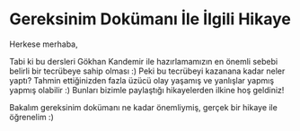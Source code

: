 # Gereksinim Dokümanı İle İlgili Hikaye

Herkese merhaba, 

Tabi ki bu dersleri Gökhan Kandemir ile hazırlamamızın en önemli sebebi belirli bir tecrübeye sahip olması :) Peki bu tecrübeyi kazanana kadar neler yaptı? Tahmin ettiğinizden fazla üzücü olay yaşamış ve yanlışlar yapmış yapmış olabilir :) Bunları bizimle paylaştığı hikayelerden ilkine hoş geldiniz!

Bakalım gereksinim dokümanı ne kadar önemliymiş, gerçek bir hikaye ile öğrenelim :)
